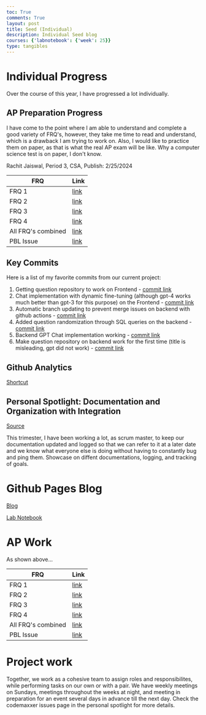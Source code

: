 ```yaml
---
toc: True
comments: True
layout: post
title: Seed (Individual)
description: Individual Seed blog
courses: {'labnotebook': {'week': 25}}
type: tangibles
---
```


# Individual Progress

Over the course of this year, I have progressed a lot individually.

## AP Preparation Progress

I have come to the point where I am able to understand and complete a good variety of FRQ's, however, they take me time to read and understand, which is a drawback I am trying to work on. Also, I would like to practice them on paper, as that is what the real AP exam will be like. Why a computer science test is on paper, I don't know.

Rachit Jaiswal, Period 3, CSA, Publish: 2/25/2024

| FRQ   | Link |
|-------|------|
| FRQ 1     | [link](https://rachit-j.github.io/Rackets-Blog/2024/02/16/2015frq1_IPYNB_2_.html) |
| FRQ 2     | [link](https://rachit-j.github.io/Rackets-Blog/2024/02/16/2015frq2_IPYNB_2_.html) |
| FRQ 3     | [link](https://rachit-j.github.io/Rackets-Blog/2024/02/16/2015frq3_IPYNB_2_.html) |
| FRQ 4     | [link](https://rachit-j.github.io/Rackets-Blog/2024/02/16/2015frq4_IPYNB_2_.html) |
| All FRQ's combined | [link](https://rachit-j.github.io/Rackets-Blog/2024/02/16/CB-2015-frq_IPYNB_2_.html) |
| PBL Issue | [link](https://github.com/Codemaxxers/Issues/issues/40) |

## Key Commits

Here is a list of my favorite commits from our current project:
1. Getting question repository to work on Frontend - [commit link](https://github.com/Codemaxxers/codemaxxerFrontend/commit/75b28e93a35dd75728e78e6bfcdbbf1484273c1d)
2. Chat implementation with dynamic fine-tuning (although gpt-4 works much better than gpt-3 for this purpose) on the Frontend - [commit link](https://github.com/Codemaxxers/codemaxxerFrontend/commit/beaa6e175218f04d7846d6503684795878a61e1b)
3. Automatic branch updating to prevent merge issues on backend with github actions - [commit link](https://github.com/Codemaxxers/codemaxxerBackend/commit/c1ea87edc07f02a478c87075d568884e194ff3d0)
4. Added question randomization through SQL queries on the backend - [commit link](https://github.com/Codemaxxers/codemaxxerBackend/commit/2ea7d028f883d311ca7e5e5f32189bb0479bc6e7)
5. Backend GPT Chat implementation working - [commit link](https://github.com/Codemaxxers/codemaxxerBackend/commit/72200b0fcc288b6f1719c5a6e669a9161b586a82)
6. Make question repository on backend work for the first time (title is misleading, gpt did not work) - [commit link](https://github.com/Codemaxxers/codemaxxerBackend/commit/9f5189286253b2dddf0e38788859f2dba5d1a1b6)
   
## Github Analytics

[Shortcut](https://github.com/rachit-j/)

## Personal Spotlight: Documentation and Organization with Integration

[Source](https://github.com/Codemaxxers/Issues/issues/)

This trimester, I have been working a lot, as scrum master, to keep our documentation updated and logged so that we can refer to it at a later date and we know what everyone else is doing without having to constantly bug and ping them. Showcase on diffent documentations, logging, and tracking of goals.

# Github Pages Blog

[Blog](https://rachit-j.github.io/Rackets-Blog/blogs)

[Lab Notebook](https://rachit-j.github.io/Rackets-Blog/labnotebook)

# AP Work

As shown above...

| FRQ   | Link |
|-------|------|
| FRQ 1     | [link](https://rachit-j.github.io/Rackets-Blog/2024/02/16/2015frq1_IPYNB_2_.html) |
| FRQ 2     | [link](https://rachit-j.github.io/Rackets-Blog/2024/02/16/2015frq2_IPYNB_2_.html) |
| FRQ 3     | [link](https://rachit-j.github.io/Rackets-Blog/2024/02/16/2015frq3_IPYNB_2_.html) |
| FRQ 4     | [link](https://rachit-j.github.io/Rackets-Blog/2024/02/16/2015frq4_IPYNB_2_.html) |
| All FRQ's combined | [link](https://rachit-j.github.io/Rackets-Blog/2024/02/16/CB-2015-frq_IPYNB_2_.html) |
| PBL Issue | [link](https://github.com/Codemaxxers/Issues/issues/40) |

# Project work

Together, we work as a cohesive team to assign roles and responsibilites, while performing tasks on our own or with a pair. We have weekly meetings on Sundays, meetings throughout the weeks at night, and meeting in preparation for an event several days in advance till the next day. Check the codemaxxer issues page in the personal spotlight for more details.


